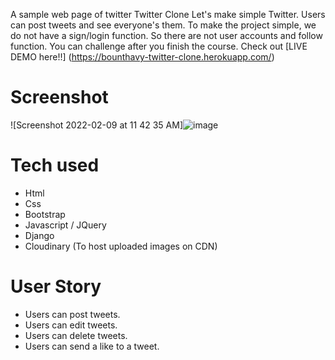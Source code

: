 A sample web page of twitter
Twitter Clone
Let's make simple Twitter. Users can post tweets and see everyone's them.
To make the project simple, we do not have a sign/login function.
So there are not user accounts and follow function. You can challenge after you finish the course.
Check out [LIVE DEMO here!!] (https://bounthavy-twitter-clone.herokuapp.com/)
# Screenshot
![Screenshot 2022-02-09 at 11 42 35 AM]![image](https://user-images.githubusercontent.com/59497672/168450806-93cfd5e1-f495-482b-8222-9fdaf19d5ce0.png)

# Tech used
* Html
* Css
* Bootstrap
* Javascript / JQuery
* Django
* Cloudinary (To host uploaded images on CDN)
# User Story
* Users can post tweets.
* Users can edit tweets.
* Users can delete tweets.
* Users can send a like to a tweet.
